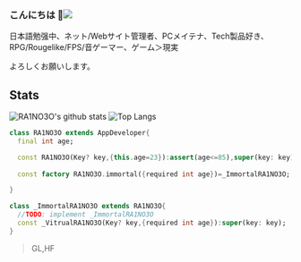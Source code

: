 ### こんにちは 👋![](https://komarev.com/ghpvc/?username=RA1NO3O&color=blue&style=flat-square)

日本語勉强中、ネット/Webサイト管理者、PCメイテナ、Tech製品好き、RPG/Rougelike/FPS/音ゲーマー、ゲーム＞現実

よろしくお願いします。

## Stats
![RA1NO3O's github stats](https://github-readme-stats.vercel.app/api?username=RA1NO3O&show_icons=true)
![Top Langs](https://github-readme-stats.vercel.app/api/top-langs/?username=RA1NO3O&show_icons=true&layout=compact)
```dart
class RA1NO3O extends AppDeveloper{
  final int age;

  const RA1NO3O(Key? key,{this.age=23}):assert(age<=85),super(key: key);
  
  const factory RA1NO3O.immortal({required int age})=_ImmortalRA1NO3O;

}

class _ImmortalRA1NO3O extends RA1NO3O{
  //TODO: implement _ImmortalRA1NO3O
  const _VitrualRA1NO3O(Key? key,{required int age}):super(key: key);
}
```
> GL,HF
<!--
**RA1NO3O/RA1NO3O** is a ✨ _special_ ✨ repository because its `README.md` (this file) appears on your GitHub profile.

Here are some ideas to get you started:

- 🔭 I’m currently working on ...
- 🌱 I’m currently learning ...
- 👯 I’m looking to collaborate on ...
- 🤔 I’m looking for help with ...
- 💬 Ask me about ...
- 📫 How to reach me: ...
- 😄 Pronouns: ...
- ⚡ Fun fact: ...
-->

